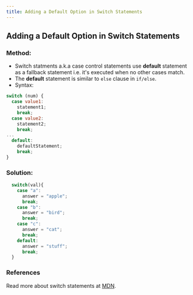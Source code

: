 ```yaml
---
title: Adding a Default Option in Switch Statements
---
```

## Adding a Default Option in Switch Statements

### Method:

- Switch statments a.k.a case control statements use **default** statement as a fallback statement i.e. it's executed when no other cases match.
- The **default** statement is similar to `else` clause in `if/else`.
- Syntax:
```javascript
switch (num) {
  case value1:
    statement1;
    break;
  case value2:
    statement2;
    break;
...
  default:
    defaultStatement;
    break;
}
```

### Solution:
```javascript
  switch(val){
    case "a":
      answer = "apple";
      break;
    case "b":
      answer = "bird";
      break;
    case "c":
      answer = "cat";
      break;
    default:
      answer = "stuff";
      break;
  }
  ```
  
 ### References 
 
 Read more about switch statements at [MDN](https://developer.mozilla.org/en-US/docs/Web/JavaScript/Reference/Statements/switch).
